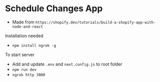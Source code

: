 # Schedule Changes App

- Made from `https://shopify.dev/tutorials/build-a-shopify-app-with-node-and-react`

Installation needed
- `npm install ngrok -g`

To start server
- Add and update `.env` and `next.config.js` to root folder 
- `npm run dev`
- `ngrok http 3000`
